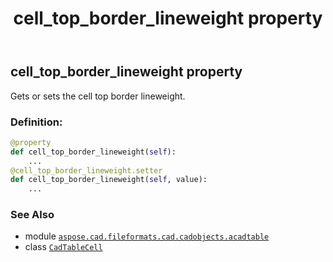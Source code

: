 ﻿---
title: cell_top_border_lineweight property
second_title: Aspose.CAD for Python via .NET API References
description: 
type: docs
weight: 290
url: /python-net/aspose.cad.fileformats.cad.cadobjects.acadtable/cadtablecell/cell_top_border_lineweight/
is_root: false
---

## cell_top_border_lineweight property


Gets or sets the cell top border lineweight.
### Definition:
```python
@property
def cell_top_border_lineweight(self):
    ...
@cell_top_border_lineweight.setter
def cell_top_border_lineweight(self, value):
    ...
```

### See Also
* module [`aspose.cad.fileformats.cad.cadobjects.acadtable`](../../)
* class [`CadTableCell`](/cad/python-net/aspose.cad.fileformats.cad.cadobjects.acadtable/cadtablecell)
